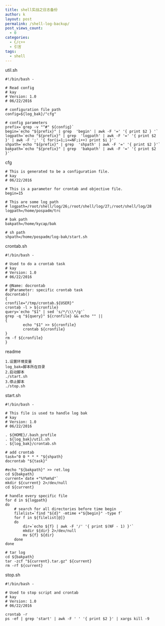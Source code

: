 ```yaml
---
title: shell实战之日志备份
author: k
layout: post
permalink: /shell-log-backup/
post_views_count:
  - 0
categories:
  - C/c++
  - 引言
tags:
  - shell
---
```


util.sh


	#!/bin/bash -

	# Read config
	# kay
	# Version: 1.0
	# 06/22/2016

	# configuration file path
	config=${log_bak}/"cfg"

	# config parameters
	prefix=`grep -v "^#" ${config}`
	begin=`echo "${prefix}" | grep  'begin' | awk -F '=' '{ print $2 } '`
	logpath=`echo "${prefix}" | grep  'logpath' | awk -F '=' '{ print $2 }' | awk -F ';' '{ for(i=1;i<=NF;i++) print $i }'`
	shpath=`echo "${prefix}" | grep  'shpath' | awk -F '=' '{ print $2 }'`
	bakpath=`echo "${prefix}" | grep  'bakpath' | awk -F '=' '{ print $2 }'`

cfg


	# This is generated to be a configuration file.
	# kay
	# 06/22/2016

	# This is a parameter for crontab and objective file.
	begin=15

	# This are some log path 
	# logpath=/root/shell/log/26;/root/shell/log/27;/root/shell/log/28
	logpath=/home/pospadm/trc

	# bak path
	bakpath=/home/kycap/bak

	# sh path
	shpath=/home/pospadm/log-bak/start.sh

crontab.sh


	#!/bin/bash -

	# Used to do a crontab task
	# kay
	# Version: 1.0
	# 06/22/2016

	# @Name: docrontab
	# @Parameter: specific crontab task
	docrontab()
	{
    cronfile="/tmp/crontab.${USER}"
    crontab -l > ${cronfile}
    query=`echo "$1" | sed 's/*/\\\*/g'`
    grep -q "${query}" ${cronfile} && echo "" ||
    {
            echo "$1" >> ${cronfile}
            crontab ${cronfile}
    }
    rm -f ${cronfile}
	}

readme

	1.设置环境变量
	log_bak=脚本所在目录
	2.启动脚本
	./start.sh
	3.停止脚本
	./stop.sh

start.sh


	#!/bin/bash -

	# This file is used to handle log bak 
	# kay
	# Version: 1.0
	# 06/22/2016

	. ${HOME}/.bash_profile
	. ${log_bak}/util.sh
	. ${log_bak}/crontab.sh

	# add crontab
	task="0 0 * * * "${shpath}
	docrontab "${task}"

	#echo "${bakpath}" >> ret.log
	cd ${bakpath}
	current=`date +"%Y%m%d"`
	mkdir ${current} 2>/dev/null 
	cd ${current}

	# handle every specific file 
	for d in ${logpath}
	do
    	# search for all directories before time begin
    	filelist=`find "${d}" -mtime +"${begin}" -type f`
    	for f in ${filelist[@]}
    	do
       		dir=`echo ${f} | awk -F '/' '{ print $(NF - 1) }'`    
        	mkdir ${dir} 2>/dev/null
        	mv ${f} ${dir}
    	done
	done

	# tar log
	cd ${bakpath}
	tar -zcf "${current}.tar.gz" ${current}
	rm -rf ${current}

stop.sh


	#!/bin/bash -

	# Used to stop script and crontab
	# kay
	# Version: 1.0
	# 06/22/2016

	crontab -r
	ps -ef | grep 'start' | awk -F ' ' '{ print $2 }' | xargs kill -9